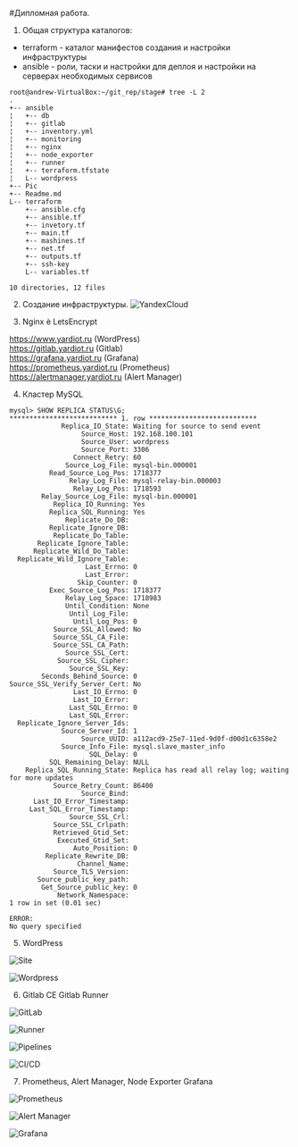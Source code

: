 #Дипломная работа.

1. Общая структура каталогов:

- terraform - каталог манифестов создания и настройки инфраструктуры
- ansible - роли, таски и настройки для деплоя и настройки на серверах необходимых сервисов
```
root@andrew-VirtualBox:~/git_rep/stage# tree -L 2
.
+-- ansible
¦   +-- db
¦   +-- gitlab
¦   +-- inventory.yml
¦   +-- monitoring
¦   +-- nginx
¦   +-- node_exporter
¦   +-- runner
¦   +-- terraform.tfstate
¦   L-- wordpress
+-- Pic
+-- Readme.md
L-- terraform
    +-- ansible.cfg
    +-- ansible.tf
    +-- invetory.tf
    +-- main.tf
    +-- mashines.tf
    +-- net.tf
    +-- outputs.tf
    +-- ssh-key
    L-- variables.tf

10 directories, 12 files

```
2. Создание инфраструктуры. 
![YandexCloud](/Pic/1.png)

3. Nginx è LetsEncrypt  
 
https://www.yardiot.ru (WordPress)  
https://gitlab.yardiot.ru (Gitlab)  
https://grafana.yardiot.ru (Grafana)  
https://prometheus.yardiot.ru (Prometheus)  
https://alertmanager.yardiot.ru (Alert Manager) 

4. Кластер MySQL  
```
mysql> SHOW REPLICA STATUS\G;
*************************** 1. row ***************************
             Replica_IO_State: Waiting for source to send event
                  Source_Host: 192.168.100.101
                  Source_User: wordpress
                  Source_Port: 3306
                Connect_Retry: 60
              Source_Log_File: mysql-bin.000001
          Read_Source_Log_Pos: 1718377
               Relay_Log_File: mysql-relay-bin.000003
                Relay_Log_Pos: 1718593
        Relay_Source_Log_File: mysql-bin.000001
           Replica_IO_Running: Yes
          Replica_SQL_Running: Yes
              Replicate_Do_DB:
          Replicate_Ignore_DB:
           Replicate_Do_Table:
       Replicate_Ignore_Table:
      Replicate_Wild_Do_Table:
  Replicate_Wild_Ignore_Table:
                   Last_Errno: 0
                   Last_Error:
                 Skip_Counter: 0
          Exec_Source_Log_Pos: 1718377
              Relay_Log_Space: 1718983
              Until_Condition: None
               Until_Log_File:
                Until_Log_Pos: 0
           Source_SSL_Allowed: No
           Source_SSL_CA_File:
           Source_SSL_CA_Path:
              Source_SSL_Cert:
            Source_SSL_Cipher:
               Source_SSL_Key:
        Seconds_Behind_Source: 0
Source_SSL_Verify_Server_Cert: No
                Last_IO_Errno: 0
                Last_IO_Error:
               Last_SQL_Errno: 0
               Last_SQL_Error:
  Replicate_Ignore_Server_Ids:
             Source_Server_Id: 1
                  Source_UUID: a112acd9-25e7-11ed-9d0f-d00d1c6358e2
             Source_Info_File: mysql.slave_master_info
                    SQL_Delay: 0
          SQL_Remaining_Delay: NULL
    Replica_SQL_Running_State: Replica has read all relay log; waiting for more updates
           Source_Retry_Count: 86400
                  Source_Bind:
      Last_IO_Error_Timestamp:
     Last_SQL_Error_Timestamp:
               Source_SSL_Crl:
           Source_SSL_Crlpath:
           Retrieved_Gtid_Set:
            Executed_Gtid_Set:
                Auto_Position: 0
         Replicate_Rewrite_DB:
                 Channel_Name:
           Source_TLS_Version:
       Source_public_key_path:
        Get_Source_public_key: 0
            Network_Namespace:
1 row in set (0.01 sec)

ERROR:
No query specified
```
5. WordPress  

![Site](/Pic/2.png)

![Wordpress](/Pic/7.png)

6. Gitlab CE Gitlab Runner

![GitLab](/Pic/3.png)

![Runner](/Pic/8.png)

![Pipelines](/Pic/10.png)

![CI/CD](/Pic/9.png)

7. Prometheus, Alert Manager, Node Exporter Grafana

![Prometheus](/Pic/5.png)

![Alert Manager](/Pic/6.png)

![Grafana](/Pic/4.png)
